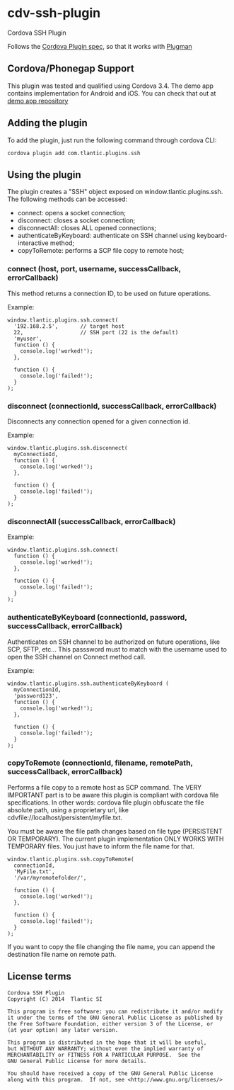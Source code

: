 cdv-ssh-plugin
=================

Cordova SSH Plugin


Follows the [Cordova Plugin spec](https://github.com/apache/cordova-plugman/blob/master/plugin_spec.md), so that it works with [Plugman](https://github.com/apache/cordova-plugman)

## Cordova/Phonegap Support ##

This plugin was tested and qualified using Cordova 3.4. The demo app contains implementation for Android and iOS. You can check that out at [demo app repository](https://github.com/Tlantic/SshPluginDemo)

## Adding the plugin ##

To add the plugin, just run the following command through cordova CLI:

```
cordova plugin add com.tlantic.plugins.ssh
```

## Using the plugin ##

The plugin creates a "SSH" object exposed on window.tlantic.plugins.ssh. The following methods can be accessed:

* connect: opens a socket connection;
* disconnect: closes a socket connection;
* disconnectAll: closes ALL opened connections;
* authenticateByKeyboard: authenticate on SSH channel using keyboard-interactive method;
* copyToRemote: performs a SCP file copy to remote host;

### connect (host, port, username, successCallback, errorCallback)

This method returns a connection ID, to be used on future operations.

Example:

```
window.tlantic.plugins.ssh.connect(
  '192.168.2.5',       // target host
  22,                  // SSH port (22 is the default)
  'myuser',
  function () {
    console.log('worked!');  
  },
  
  function () {
    console.log('failed!');
  }
);
```

### disconnect (connectionId, successCallback, errorCallback)

Disconnects any connection opened for a given connection id.

Example:

```
window.tlantic.plugins.ssh.disconnect(
  myConnectioId,
  function () {
    console.log('worked!');  
  },
  
  function () {
    console.log('failed!');
  }
);
```

### disconnectAll (successCallback, errorCallback)

Example:

```
window.tlantic.plugins.ssh.connect(
  function () {
    console.log('worked!');  
  },
  
  function () {
    console.log('failed!');
  }
);
```

### authenticateByKeyboard (connectionId, password, successCallback, errorCallback)

Authenticates on SSH channel to be authorized on future operations, like SCP, SFTP, etc...
This passsword must to match with the username used to open the SSH channel on Connect method call.

Example:

```
window.tlantic.plugins.ssh.authenticateByKeyboard (
  myConnectionId,
  'password123',
  function () {
    console.log('worked!');  
  },
  
  function () {
    console.log('failed!');
  }
);
```

### copyToRemote (connectionId, filename, remotePath, successCallback, errorCallback) 

Performs a file copy to a remote host as SCP command. The VERY IMPORTANT part is to be aware
this plugin is compliant with cordova file specifications. In other words: cordova file plugin obfuscate
the file absolute path, using a proprietary url, like cdvfile://localhost/persistent/myfile.txt.

You must be aware the file path changes based on file type (PERSISTENT OR TEMPORARY). The current plugin implementation
ONLY WORKS WITH TEMPORARY files. You just have to inform the file name for that.

```
window.tlantic.plugins.ssh.copyToRemote(
  connectionId,
  'MyFile.txt', 
  '/var/myremotefolder/', 
  
  function () {
    console.log('worked!');  
  },
  
  function () {
    console.log('failed!');
  }    
);
```

If you want to copy the file changing the file name, you can append the destination file name on remote path.


## License terms

    Cordova SSH Plugin
    Copyright (C) 2014  Tlantic SI

    This program is free software: you can redistribute it and/or modify
    it under the terms of the GNU General Public License as published by
    the Free Software Foundation, either version 3 of the License, or
    (at your option) any later version.

    This program is distributed in the hope that it will be useful,
    but WITHOUT ANY WARRANTY; without even the implied warranty of
    MERCHANTABILITY or FITNESS FOR A PARTICULAR PURPOSE.  See the
    GNU General Public License for more details.

    You should have received a copy of the GNU General Public License
    along with this program.  If not, see <http://www.gnu.org/licenses/>
